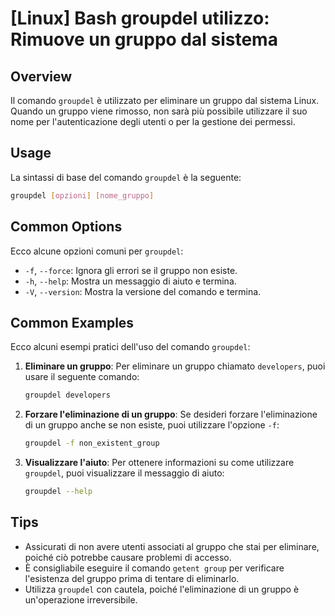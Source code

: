 # [Linux] Bash groupdel utilizzo: Rimuove un gruppo dal sistema

## Overview
Il comando `groupdel` è utilizzato per eliminare un gruppo dal sistema Linux. Quando un gruppo viene rimosso, non sarà più possibile utilizzare il suo nome per l'autenticazione degli utenti o per la gestione dei permessi.

## Usage
La sintassi di base del comando `groupdel` è la seguente:

```bash
groupdel [opzioni] [nome_gruppo]
```

## Common Options
Ecco alcune opzioni comuni per `groupdel`:

- `-f`, `--force`: Ignora gli errori se il gruppo non esiste.
- `-h`, `--help`: Mostra un messaggio di aiuto e termina.
- `-V`, `--version`: Mostra la versione del comando e termina.

## Common Examples
Ecco alcuni esempi pratici dell'uso del comando `groupdel`:

1. **Eliminare un gruppo**:
   Per eliminare un gruppo chiamato `developers`, puoi usare il seguente comando:
   ```bash
   groupdel developers
   ```

2. **Forzare l'eliminazione di un gruppo**:
   Se desideri forzare l'eliminazione di un gruppo anche se non esiste, puoi utilizzare l'opzione `-f`:
   ```bash
   groupdel -f non_existent_group
   ```

3. **Visualizzare l'aiuto**:
   Per ottenere informazioni su come utilizzare `groupdel`, puoi visualizzare il messaggio di aiuto:
   ```bash
   groupdel --help
   ```

## Tips
- Assicurati di non avere utenti associati al gruppo che stai per eliminare, poiché ciò potrebbe causare problemi di accesso.
- È consigliabile eseguire il comando `getent group` per verificare l'esistenza del gruppo prima di tentare di eliminarlo.
- Utilizza `groupdel` con cautela, poiché l'eliminazione di un gruppo è un'operazione irreversibile.